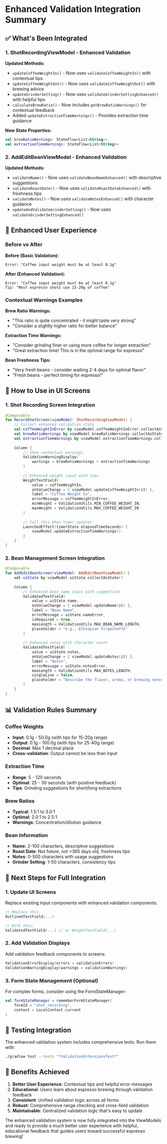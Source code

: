 # Enhanced Validation Integration Summary

## ✅ What's Been Integrated

### 1. ShotRecordingViewModel - Enhanced Validation
**Updated Methods:**
- `updateCoffeeWeightIn()` - Now uses `validateCoffeeWeightIn()` with contextual tips
- `updateCoffeeWeightOut()` - Now uses `validateCoffeeWeightOut()` with brewing advice
- `updateGrinderSetting()` - Now uses `validateGrinderSettingEnhanced()` with helpful tips
- `calculateBrewRatio()` - Now includes `getBrewRatioWarnings()` for contextual feedback
- Added `updateExtractionTimeWarnings()` - Provides extraction time guidance

**New State Properties:**
```kotlin
val brewRatioWarnings: StateFlow<List<String>>
val extractionTimeWarnings: StateFlow<List<String>>
```

### 2. AddEditBeanViewModel - Enhanced Validation
**Updated Methods:**
- `validateName()` - Now uses `validateBeanNameEnhanced()` with descriptive suggestions
- `validateRoastDate()` - Now uses `validateRoastDateEnhanced()` with freshness tips
- `validateNotes()` - Now uses `validateNotesEnhanced()` with character guidance
- `updateAndValidateGrinderSetting()` - Now uses `validateGrinderSettingEnhanced()`

## 🎯 Enhanced User Experience

### Before vs After

**Before (Basic Validation):**
```
Error: "Coffee input weight must be at least 0.1g"
```

**After (Enhanced Validation):**
```
Error: "Coffee input weight must be at least 0.1g"
Tip: "Most espresso shots use 15-20g of coffee"
```

### Contextual Warnings Examples

**Brew Ratio Warnings:**
- "This ratio is quite concentrated - it might taste very strong"
- "Consider a slightly higher ratio for better balance"

**Extraction Time Warnings:**
- "Consider grinding finer or using more coffee for longer extraction"
- "Great extraction time! This is in the optimal range for espresso"

**Bean Freshness Tips:**
- "Very fresh beans - consider waiting 2-4 days for optimal flavor"
- "Fresh beans - perfect timing for espresso!"

## 🔧 How to Use in UI Screens

### 1. Shot Recording Screen Integration

```kotlin
@Composable
fun RecordShotScreen(viewModel: ShotRecordingViewModel) {
    // Collect enhanced validation state
    val coffeeWeightInError by viewModel.coffeeWeightInError.collectAsState()
    val brewRatioWarnings by viewModel.brewRatioWarnings.collectAsState()
    val extractionTimeWarnings by viewModel.extractionTimeWarnings.collectAsState()
    
    Column {
        // Show contextual warnings
        ValidationWarningDisplay(
            warnings = brewRatioWarnings + extractionTimeWarnings
        )
        
        // Enhanced weight input with tips
        WeightTextField(
            value = coffeeWeightIn,
            onValueChange = { viewModel.updateCoffeeWeightIn(it) },
            label = "Coffee Weight In",
            errorMessage = coffeeWeightInError,
            minWeight = ValidationUtils.MIN_COFFEE_WEIGHT_IN,
            maxWeight = ValidationUtils.MAX_COFFEE_WEIGHT_IN
        )
        
        // Call this when timer updates
        LaunchedEffect(timerState.elapsedTimeSeconds) {
            viewModel.updateExtractionTimeWarnings()
        }
    }
}
```

### 2. Bean Management Screen Integration

```kotlin
@Composable
fun AddEditBeanScreen(viewModel: AddEditBeanViewModel) {
    val uiState by viewModel.uiState.collectAsState()
    
    Column {
        // Enhanced bean name input with suggestions
        ValidatedTextField(
            value = uiState.name,
            onValueChange = { viewModel.updateName(it) },
            label = "Bean Name",
            errorMessage = uiState.nameError,
            isRequired = true,
            maxLength = ValidationUtils.MAX_BEAN_NAME_LENGTH,
            placeholder = "e.g., Ethiopian Yirgacheffe"
        )
        
        // Enhanced notes with character count
        ValidatedTextField(
            value = uiState.notes,
            onValueChange = { viewModel.updateNotes(it) },
            label = "Notes",
            errorMessage = uiState.notesError,
            maxLength = ValidationUtils.MAX_NOTES_LENGTH,
            singleLine = false,
            placeholder = "Describe the flavor, aroma, or brewing notes..."
        )
    }
}
```

## 📊 Validation Rules Summary

### Coffee Weights
- **Input**: 0.1g - 50.0g (with tips for 15-20g range)
- **Output**: 0.1g - 100.0g (with tips for 25-40g range)
- **Decimal**: Max 1 decimal place
- **Cross-validation**: Output cannot be less than input

### Extraction Time
- **Range**: 5 - 120 seconds
- **Optimal**: 25 - 30 seconds (with positive feedback)
- **Tips**: Grinding suggestions for short/long extractions

### Brew Ratios
- **Typical**: 1.5:1 to 3.0:1
- **Optimal**: 2.0:1 to 2.5:1
- **Warnings**: Concentration/dilution guidance

### Bean Information
- **Name**: 2-100 characters, descriptive suggestions
- **Roast Date**: Not future, not >365 days old, freshness tips
- **Notes**: 0-500 characters with usage suggestions
- **Grinder Setting**: 1-50 characters, consistency tips

## 🚀 Next Steps for Full Integration

### 1. Update UI Screens
Replace existing input components with enhanced validation components:

```kotlin
// Replace this:
OutlinedTextField(...)

// With this:
ValidatedTextField(...) // or WeightTextField(...)
```

### 2. Add Validation Displays
Add validation feedback components to screens:

```kotlin
ValidationErrorDisplay(errors = validationErrors)
ValidationWarningDisplay(warnings = validationWarnings)
```

### 3. Form State Management (Optional)
For complex forms, consider using the FormStateManager:

```kotlin
val formStateManager = rememberFormStateManager(
    formId = "shot_recording",
    context = LocalContext.current
)
```

## 🧪 Testing Integration

The enhanced validation system includes comprehensive tests. Run them with:

```bash
./gradlew test --tests "*ValidationExtensionsTest*"
```

## 📝 Benefits Achieved

1. **Better User Experience**: Contextual tips and helpful error messages
2. **Educational**: Users learn about espresso brewing through validation feedback
3. **Consistent**: Unified validation logic across all forms
4. **Robust**: Comprehensive range checking and cross-field validation
5. **Maintainable**: Centralized validation logic that's easy to update

The enhanced validation system is now fully integrated into the ViewModels and ready to provide a much better user experience with helpful, educational feedback that guides users toward successful espresso brewing!